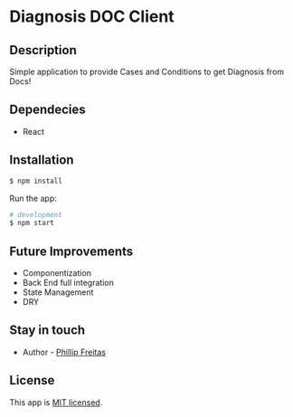 # Diagnosis DOC Client 

## Description

Simple application to provide Cases and Conditions to get Diagnosis from Docs!

## Dependecies

- React

## Installation

```bash
$ npm install
```

Run the app:

```bash
# development
$ npm start
```

## Future Improvements

- Componentization
- Back End full integration
- State Management
- DRY

## Stay in touch

- Author - [Phillip Freitas](https://www.linkedin.com/in/phillipfreitas/)

## License

This app is [MIT licensed](LICENSE).
